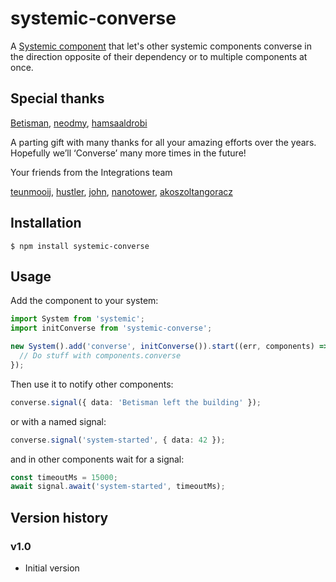 # systemic-converse

A [Systemic component](https://github.com/onebeyond/systemic) that let's other systemic components converse in the direction opposite of their dependency or to multiple components at once.

## Special thanks

[Betisman](https://github.com/Betisman), [neodmy](https://github.com/neodmy), [hamsaaldrobi](https://github.com/hamsaaldrobi)

A parting gift with many thanks for all your amazing efforts over the years. Hopefully we’ll ‘Converse’ many more times in the future!

Your friends from the Integrations team

[teunmooij](https://github.com/teunmooij), [hustler](https://github.com/hustler), [john](https://github.com/theunisjohn), [nanotower](https://github.com/nanotower), [akoszoltangoracz](https://github.com/akoszoltangoracz)

## Installation

```shell
$ npm install systemic-converse
```

## Usage

Add the component to your system:

```typescript
import System from 'systemic';
import initConverse from 'systemic-converse';

new System().add('converse', initConverse()).start((err, components) => {
  // Do stuff with components.converse
});
```

Then use it to notify other components:

```typescript
converse.signal({ data: 'Betisman left the building' });
```

or with a named signal:

```typescript
converse.signal('system-started', { data: 42 });
```

and in other components wait for a signal:

```typescript
const timeoutMs = 15000;
await signal.await('system-started', timeoutMs);
```

## Version history

### v1.0

- Initial version

